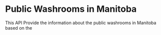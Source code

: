 # Public Washrooms in Manitoba

  This API Provide the information about the public washrooms in Manitoba based on the 
